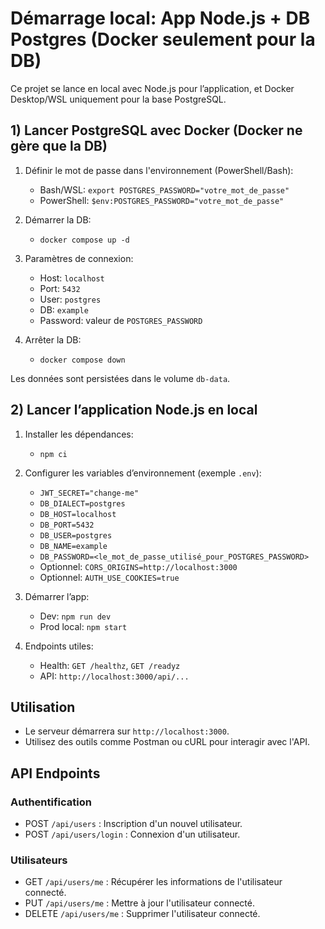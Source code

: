 # Démarrage local: App Node.js + DB Postgres (Docker seulement pour la DB)

Ce projet se lance en local avec Node.js pour l’application, et Docker Desktop/WSL uniquement pour la base PostgreSQL.

## 1) Lancer PostgreSQL avec Docker (Docker ne gère que la DB)

1. Définir le mot de passe dans l'environnement (PowerShell/Bash):
   - Bash/WSL: `export POSTGRES_PASSWORD="votre_mot_de_passe"`
   - PowerShell: `$env:POSTGRES_PASSWORD="votre_mot_de_passe"`

2. Démarrer la DB:
   - `docker compose up -d`

3. Paramètres de connexion:
   - Host: `localhost`
   - Port: `5432`
   - User: `postgres`
   - DB: `example`
   - Password: valeur de `POSTGRES_PASSWORD`

4. Arrêter la DB:
   - `docker compose down`

Les données sont persistées dans le volume `db-data`.

## 2) Lancer l’application Node.js en local

1. Installer les dépendances:
   - `npm ci`

2. Configurer les variables d’environnement (exemple `.env`):
   - `JWT_SECRET="change-me"`
   - `DB_DIALECT=postgres`
   - `DB_HOST=localhost`
   - `DB_PORT=5432`
   - `DB_USER=postgres`
   - `DB_NAME=example`
   - `DB_PASSWORD=<le_mot_de_passe_utilisé_pour_POSTGRES_PASSWORD>`
   - Optionnel: `CORS_ORIGINS=http://localhost:3000`
   - Optionnel: `AUTH_USE_COOKIES=true`

3. Démarrer l’app:
   - Dev: `npm run dev`
   - Prod local: `npm start`

4. Endpoints utiles:
   - Health: `GET /healthz`, `GET /readyz`
   - API: `http://localhost:3000/api/...`


## Utilisation

- Le serveur démarrera sur `http://localhost:3000`.
- Utilisez des outils comme Postman ou cURL pour interagir avec l'API.

## API Endpoints

### Authentification
- POST `/api/users` : Inscription d'un nouvel utilisateur.
- POST `/api/users/login` : Connexion d'un utilisateur.

### Utilisateurs
- GET `/api/users/me` : Récupérer les informations de l'utilisateur connecté.
- PUT `/api/users/me` : Mettre à jour l'utilisateur connecté.
- DELETE `/api/users/me` : Supprimer l'utilisateur connecté.
